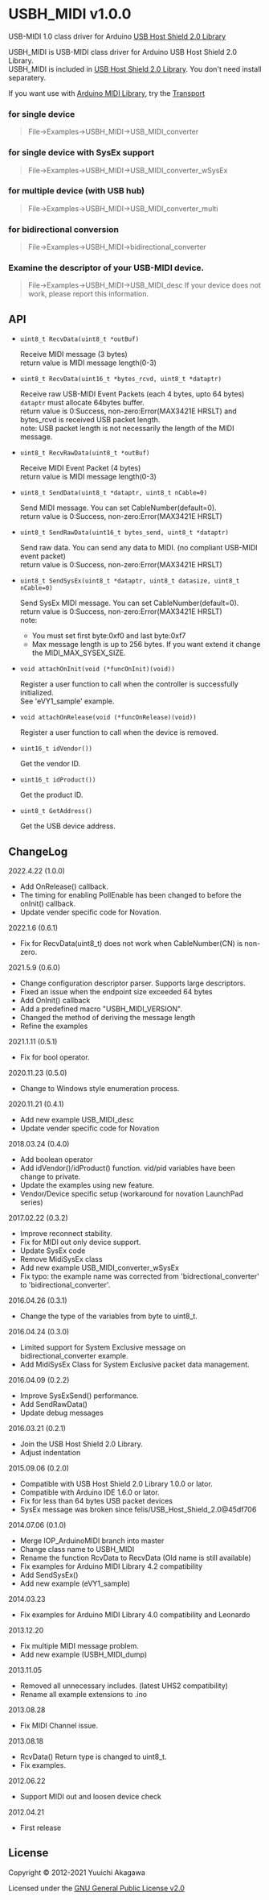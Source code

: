 # USBH_MIDI v1.0.0

USB-MIDI 1.0 class driver for Arduino [USB Host Shield 2.0 Library][UHS2]

USBH_MIDI is USB-MIDI class driver for Arduino USB Host Shield 2.0 Library.  
USBH_MIDI is included in [USB Host Shield 2.0 Library][UHS2]. You don't need install separatery.

If you want use with [Arduino MIDI Library][MIDILIB], try the [Transport][UHS2MIDI]

### for single device
> File->Examples->USBH_MIDI->USB_MIDI_converter

### for single device with SysEx support
> File->Examples->USBH_MIDI->USB_MIDI_converter_wSysEx

### for multiple device (with USB hub)
> File->Examples->USBH_MIDI->USB_MIDI_converter_multi

### for bidirectional conversion
> File->Examples->USBH_MIDI->bidirectional_converter

### Examine the descriptor of your USB-MIDI device.
> File->Examples->USBH_MIDI->USB_MIDI_desc
If your device does not work, please report this information.

## API

- `uint8_t RecvData(uint8_t *outBuf)`

  Receive MIDI message (3 bytes)  
  return value is MIDI message length(0-3)

- `uint8_t RecvData(uint16_t *bytes_rcvd, uint8_t *dataptr)`

  Receive raw USB-MIDI Event Packets (each 4 bytes, upto 64 bytes)  
  `dataptr` must allocate 64bytes buffer.  
  return value is 0:Success, non-zero:Error(MAX3421E HRSLT) and bytes_rcvd is received USB packet length.  
  note: USB packet length is not necessarily the length of the MIDI message.

- `uint8_t RecvRawData(uint8_t *outBuf)`

  Receive MIDI Event Packet (4 bytes)  
  return value is MIDI message length(0-3)

- `uint8_t SendData(uint8_t *dataptr, uint8_t nCable=0)`

  Send MIDI message. You can set CableNumber(default=0).  
  return value is 0:Success, non-zero:Error(MAX3421E HRSLT)

- `uint8_t SendRawData(uint16_t bytes_send, uint8_t *dataptr)`

  Send raw data. You can send any data to MIDI. (no compliant USB-MIDI event packet)  
  return value is 0:Success, non-zero:Error(MAX3421E HRSLT)

- `uint8_t SendSysEx(uint8_t *dataptr, uint8_t datasize, uint8_t nCable=0)`

  Send SysEx MIDI message. You can set CableNumber(default=0).  
  return value is 0:Success, non-zero:Error(MAX3421E HRSLT)  
  note:
  - You must set first byte:0xf0 and last byte:0xf7
  - Max message length is up to 256 bytes. If you want extend it change the MIDI_MAX_SYSEX_SIZE.

- `void attachOnInit(void (*funcOnInit)(void))`

  Register a user function to call when the controller is successfully initialized.  
  See 'eVY1_sample' example.

- `void attachOnRelease(void (*funcOnRelease)(void))`

  Register a user function to call when the device is removed.

- `uint16_t idVendor())`

  Get the vendor ID.

- `uint16_t idProduct())`

  Get the product ID.

- `uint8_t GetAddress()`

  Get the USB device address.

## ChangeLog
2022.4.22 (1.0.0) 
* Add OnRelease() callback.
* The timing for enabling PollEnable has been changed to before the onInit() callback.
* Update vender specific code for Novation.

2022.1.6 (0.6.1) 
* Fix for RecvData(uint8_t) does not work when CableNumber(CN) is non-zero.

2021.5.9 (0.6.0) 
* Change configuration descriptor parser. Supports large descriptors.
* Fixed an issue when the endpoint size exceeded 64 bytes
* Add OnInit() callback
* Add a predefined macro "USBH_MIDI_VERSION".
* Changed the method of deriving the message length
* Refine the examples

2021.1.11 (0.5.1)
* Fix for bool operator.

2020.11.23 (0.5.0)
* Change to Windows style enumeration process.

2020.11.21 (0.4.1)
* Add new example USB_MIDI_desc
* Update vender specific code for Novation

2018.03.24 (0.4.0)
* Add boolean operator
* Add idVendor()/idProduct() function. vid/pid variables have been change to private.
* Update the examples using new feature.
* Vendor/Device specific setup (workaround for novation LaunchPad series)

2017.02.22 (0.3.2)
* Improve reconnect stability.
* Fix for MIDI out only device support. 
* Update SysEx code
* Remove MidiSysEx class
* Add new example USB_MIDI_converter_wSysEx
* Fix typo: the example name was corrected from 'bidrectional_converter' to 'bidirectional_converter'.

2016.04.26 (0.3.1)
* Change the type of the variables from byte to uint8_t.

2016.04.24 (0.3.0)
* Limited support for System Exclusive message on bidirectional_converter example.
* Add MidiSysEx Class for System Exclusive packet data management.

2016.04.09 (0.2.2)
* Improve SysExSend() performance.
* Add SendRawData()
* Update debug messages

2016.03.21 (0.2.1)
* Join the USB Host Shield 2.0 Library.
* Adjust indentation

2015.09.06 (0.2.0)
* Compatible with USB Host Shield 2.0 Library 1.0.0 or lator.
* Compatible with Arduino IDE 1.6.0 or lator.
* Fix for less than 64 bytes USB packet devices
* SysEx message was broken since felis/USB_Host_Shield_2.0@45df706

2014.07.06 (0.1.0)
* Merge IOP_ArduinoMIDI branch into master
* Change class name to USBH_MIDI
* Rename the function RcvData to RecvData (Old name is still available)
* Fix examples for Arduino MIDI Library 4.2 compatibility
* Add SendSysEx()
* Add new example (eVY1_sample)

2014.03.23
* Fix examples for Arduino MIDI Library 4.0 compatibility and Leonardo

2013.12.20
* Fix multiple MIDI message problem.
* Add new example (USBH_MIDI_dump)

2013.11.05
* Removed all unnecessary includes. (latest UHS2 compatibility)
* Rename all example extensions to .ino

2013.08.28
* Fix MIDI Channel issue.

2013.08.18  
* RcvData() Return type is changed to uint8_t.
* Fix examples.

2012.06.22  
* Support MIDI out and loosen device check

2012.04.21  
* First release


## License

Copyright &copy; 2012-2021 Yuuichi Akagawa

Licensed under the [GNU General Public License v2.0][GPL2]

[GPL2]: http://www.gnu.org/licenses/gpl2.html
[wiki]: https://github.com/YuuichiAkagawa/USBH_MIDI/wiki
[UHS2]: https://github.com/felis/USB_Host_Shield_2.0
[GHP]: http://yuuichiakagawa.github.io/USBH_MIDI/
[MIDILIB]: https://github.com/FortySevenEffects/arduino_midi_library
[UHS2MIDI]: https://github.com/YuuichiAkagawa/Arduino-UHS2MIDI
